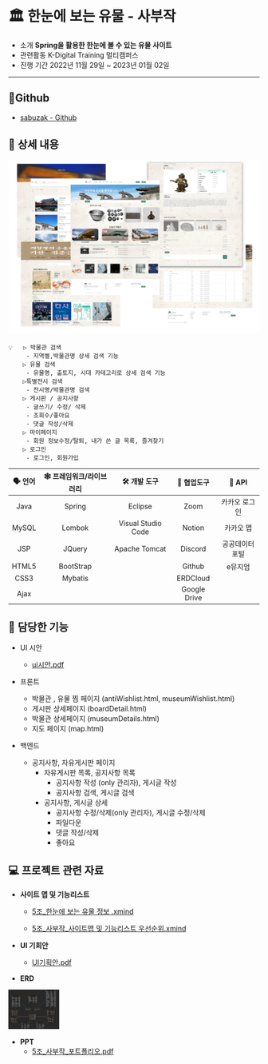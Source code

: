 # &#127963; 한눈에 보는 유물 - 사부작

- 소개 	 					**Spring을 활용한 한눈에 볼 수 있는 유물 사이트**    
- 관련활동                  K-Digital Training 멀티캠퍼스
- 진행 기간                 2022년 11월 29일 ~ 2023년 01월 02일

---



## 🔗Github

- [sabuzak - Github]( https://github.com/93backend/sabuzak.git )



## 📄 상세 내용

<img src="img/제목 없음-1.png" alt="제목 없음-1" style="zoom:67%;" />

```
💡 	▷ 박물관 검색
   	 - 지역별,박물관명 상세 검색 기능
	▷ 유물 검색
   	 - 유물명, 출토지, 시대 카테고리로 상세 검색 기능
	▷특별전시 검색
   	 - 전시명/박물관명 검색
	▷ 게시판 / 공지사항
  	 - 글쓰기/ 수정/ 삭제
   	 - 조회수/좋아요
  	 - 댓글 작성/삭제
	▷ 마이페이지
  	 - 회원 정보수정/탈퇴, 내가 쓴 글 목록, 즐겨찾기
	▷ 로그인
  	 - 로그인, 회원가입
```





| 🗣️ **언어** | 🕸️ **프레임워크/라이브러리** |  🛠️ **개발 도구**   | 🔱 **협업도구** |   📃  **API**   |
| :--------: | :-------------------------: | :----------------: | :------------: | :------------: |
|    Java    |           Spring            |      Eclipse       |      Zoom      | 카카오 로그인  |
|   MySQL    |           Lombok            | Visual Studio Code |     Notion     |   카카오 맵    |
|    JSP     |           JQuery            |   Apache Tomcat    |    Discord     | 공공데이터포털 |
|   HTML5    |          BootStrap          |                    |     Github     |    e뮤지엄     |
|    CSS3    |           Mybatis           |                    |    ERDCloud    |                |
|    Ajax    |                             |                    |  Google Drive  |                |





## 👧 담당한 기능

- UI 시안
  - [ui시안.pdf](https://s3-us-west-2.amazonaws.com/secure.notion-static.com/1c77f4df-13ad-45f7-9b16-d3c721cbe256/ui시안.pdf)

- 프론트
  - 박물관 , 유물 찜 페이지 (antiWishlist.html, museumWishlist.html)
  - 게시판 상세페이지 (boardDetail.html)
  - 박물관 상세페이지 (museumDetails.html)
  - 지도 페이지 (map.html)
- 백엔드
  - 공지사항, 자유게시판 페이지								
    - 자유게시판 목록, 공지사항 목록
      - 공지사항 작성 (only 관리자), 게시글 작성
      - 공지사항 검색, 게시글 검색
    - 공지사항, 게시글 상세
      - 공지사항 수정/삭제(only 관리자), 게시글 수정/삭제
      - 파일다운
      - 댓글 작성/삭제
      - 좋아요



## 💻 프로젝트 관련 자료

- **사이트 맵 및 기능리스트**

  - [5조_한눈에 보는 유물 정보 .xmind](https://s3-us-west-2.amazonaws.com/secure.notion-static.com/5a2cde8a-1b24-42ee-8655-af5f9295f923/5조_한눈에_보는_유물_정보_.xmind)

  - [5조_사부작_사이트맵 및 기능리스트 우선순위.xmind](https://s3-us-west-2.amazonaws.com/secure.notion-static.com/2398a353-f0b9-40d5-8131-c2c9a4625d0f/5조_사부작_사이트맵_및_기능리스트_우선순위.xmind)

- **UI 기회안**

  - [UI기획안.pdf](https://s3-us-west-2.amazonaws.com/secure.notion-static.com/a752affc-2472-4b1d-b39a-fbe46ec9ec52/UI기획안.pdf)

- **ERD**

​		<img src="img/sabuzak_erd.png" alt="sabuzak_erd" style="zoom: 10%;" /> 

- **PPT** 
  - [5조_사부작_포트폴리오.pdf](C:\Users\bangs\Desktop\5조_사부작_포트폴리오.pdf) 

